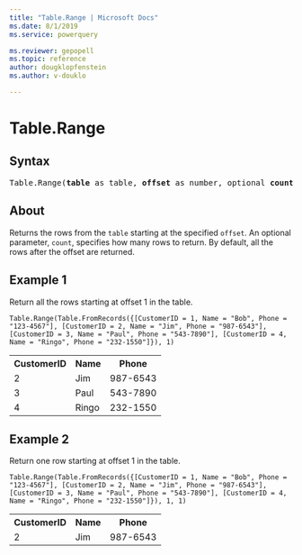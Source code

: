 ```yaml
---
title: "Table.Range | Microsoft Docs"
ms.date: 8/1/2019
ms.service: powerquery

ms.reviewer: gepopell
ms.topic: reference
author: dougklopfenstein
ms.author: v-douklo

---
```

# Table.Range

## Syntax

<pre>
Table.Range(<b>table</b> as table, <b>offset</b> as number, optional <b>count</b> as nullable number) as table
</pre>
  
## About  
Returns the rows from the `table` starting at the specified `offset`. An optional parameter, `count`, specifies how many rows to return. By default, all the rows after the offset are returned.

## Example 1
Return all the rows starting at offset 1 in the table.

```powerquery-m
Table.Range(Table.FromRecords({[CustomerID = 1, Name = "Bob", Phone = "123-4567"], [CustomerID = 2, Name = "Jim", Phone = "987-6543"], [CustomerID = 3, Name = "Paul", Phone = "543-7890"], [CustomerID = 4, Name = "Ringo", Phone = "232-1550"]}), 1)
```

<table> <tr> <th>CustomerID</th> <th>Name</th> <th>Phone</th> </tr> <tr> <td>2</td> <td>Jim</td> <td>987-6543</td> </tr> <tr> <td>3</td> <td>Paul</td> <td>543-7890</td> </tr> <tr> <td>4</td> <td>Ringo</td> <td>232-1550</td> </tr> </table>

## Example 2
Return one row starting at offset 1 in the table.

```powerquery-m
Table.Range(Table.FromRecords({[CustomerID = 1, Name = "Bob", Phone = "123-4567"], [CustomerID = 2, Name = "Jim", Phone = "987-6543"], [CustomerID = 3, Name = "Paul", Phone = "543-7890"], [CustomerID = 4, Name = "Ringo", Phone = "232-1550"]}), 1, 1)
```

<table> <tr> <th>CustomerID</th> <th>Name</th> <th>Phone</th> </tr> <tr> <td>2</td> <td>Jim</td> <td>987-6543</td> </tr> </table>
